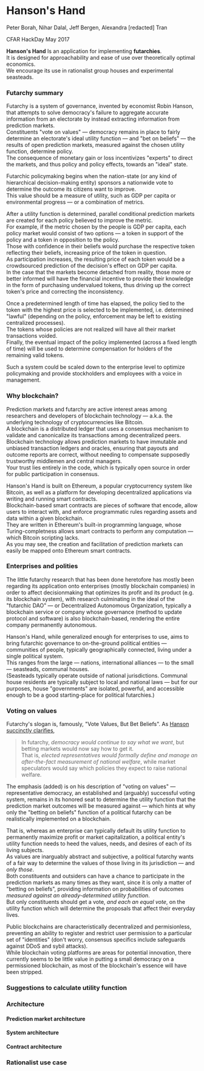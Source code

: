 # Hanson's Hand

Peter Borah, Nihar Dalal, Jeff Bergen, Alexandra [redacted] Tran

CFAR HackDay May 2017

**Hanson's Hand**
Is an application for implementing **futarchies**.  
It is designed for approachability and ease of use over theoretically optimal economics.  
We encourage its use in rationalist group houses and experimental seasteads.


### Futarchy summary

Futarchy is a system of governance, invented by economist Robin Hanson, that attempts to solve democracy's failure to aggregate accurate information from an electorate by instead extracting information from prediction markets.  
Constituents "vote on values" — democracy remains in place to fairly determine an electorate's ideal utility function — and "bet on beliefs" — the results of open prediction markets, measured against the chosen utility function, determine policy.  
The consequence of monetary gain or loss incentivizes "experts" to direct the markets, and thus policy and policy effects, towards an "ideal" state.

Futarchic policymaking begins when the nation-state (or any kind of hierarchical decision-making entity) sponsors a nationwide vote to determine the outcome its citizens want to improve.  
This value should be a measure of utility, such as GDP per capita or environmental progress — or a combination of metrics. 

After a utility function is determined, parallel conditional prediction markets are created for each policy believed to improve the metric.  
For example, if the metric chosen by the people is GDP per capita, each policy market would consist of two options — a token in support of the policy and a token in opposition to the policy.  
Those with confidence in their beliefs would purchase the respective token reflecting their beliefs, increasing price of the token in question.  
As participation increases, the resulting price of each token would be a crowdsourced prediction of the decision's effect on GDP per capita.  
In the case that the markets become detached from reality, those more or better informed will have the financial incentive to provide their knowledge in the form of purchasing undervalued tokens, thus driving up the correct token's price and correcting the inconsistency.

Once a predetermined length of time has elapsed, the policy tied to the token with the highest price is selected to be implemented, i.e. determined "lawful" (depending on the policy, enforcement may be left to existing centralized processes).  
The tokens whose policies are not realized will have all their market transactions voided.  
Finally, the eventual impact of the policy implemented (across a fixed length of time) will be used to determine compensation for holders of the remaining valid tokens.

Such a system could be scaled down to the enterprise level to optimize policymaking and provide stockholders and employees with a voice in management.


### Why blockchain?

Prediction markets and futarchy are active interest areas among researchers and developers of blockchain technology — a.k.a. the underlying technology of cryptocurrencies like Bitcoin.  
A blockchain is a distributed ledger that uses a consensus mechanism to validate and canonicalize its transactions among decentralized peers.  
Blockchain technology allows prediction markets to have immutable and unbiased transaction ledgers and oracles, ensuring that payouts and outcome reports are correct, without needing to compensate supposedly trustworthy middlemen and central managers.  
Your trust lies entirely in the code, which is typically open source in order for public participation in consensus.

Hanson's Hand is built on Ethereum, a popular cryptocurrency system like Bitcoin, as well as a platform for developing decentralized applications via writing and running smart contracts.  
Blockchain-based smart contracts are pieces of software that encode, allow users to interact with, and enforce programmatic rules regarding assets and data within a given blockchain.  
They are written in Ethereum's built-in programming language, whose Turing-completness allows smart contracts to perform any computation — which Bitcoin scripting lacks.  
As you may see, the creation and facilitation of prediction markets can easily be mapped onto Ethereum smart contracts.


### Enterprises and polities

The little futarchy research that has been done heretofore has mostly been regarding its application onto enterprises (mostly blockchain companies) in order to affect decisionmaking that optimizes its profit and its product (e.g. its blockchain system), with research culminating in the ideal of the "futarchic DAO" — or Decentralized Autonomous Organization, typically a blockchain service or company whose governance (method to update protocol and software) is also blockchain-based, rendering the entire company permanently autonomous.

Hanson's Hand, while generalized enough for enterprises to use, aims to bring futarchic governance to on-the-ground political entities — communities of people, typically geographically connected, living under a single political system.  
This ranges from the large — nations, international alliances — to the small — seasteads, communal houses.  
(Seasteads typically operate outside of national jurisdictions. Communal house residents are typically subject to local and national laws — but for our purposes, house "governments" are isolated, powerful, and accessible enough to be a good starting-place for political futarchies.)


### Voting on values

Futarchy's slogan is, famously, "Vote Values, But Bet Beliefs". As [Hanson succinctly clarifies](http://mason.gmu.edu/~rhanson/futarchy.html),

>In futarchy, *democracy would continue to say what we want*, but betting markets would now say how to get it.  
That is, *elected representatives would formally define and manage an after-the-fact measurement of national welfare*, while market speculators would say which policies they expect to raise national welfare.

The emphasis (added) is on his description of "voting on values" — representative democracy, an established and (arguably) successful voting system, remains in its honored seat to determine the utility function that the prediction market outcomes will be measured against — which hints at why only the "betting on beliefs" function of a political futarchy can be realistically implemented on a blockchain.

That is, whereas an enterprise can typically default its utility function to permanently maximize profit or market capitalization, a political entity's utility function needs to heed the values, needs, and desires of each of its living subjects. 	
As values are inarguably abstract and subjective, a political futarchy wants of a fair way to determine the values of those living in its jurisdiction — and *only those*.  
Both constituents and outsiders can have a chance to participate in the prediction markets as many times as they want, since it is only a matter of "betting on beliefs", providing information on probabilities of outcomes *measured against an already-determined utility function*.  
But only constituents should get a vote, *and each an equal vote*, on the utility function which will determine the proposals that affect their everyday lives.

Public blockchains are characteristically decentralized and permisionless, preventing an ability to register and restrict user permission to a particular set of "identities" (don't worry, consensus specifics include safeguards against DDoS and sybil attacks).  
While blockchain voting platforms are areas for potential innovation, there currently seems to be little value in putting a small democracy on a permissioned blockchain, as most of the blockchain's essence will have been stripped.


### Suggestions to calculate utility function
### Architecture
#### Prediction market architecture
#### System architecture 
#### Contract architecture
### Rationalist use case

